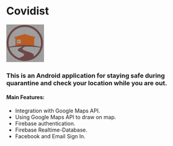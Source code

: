 # Covidist
![alt text](https://github.com/menaov/Covidist/blob/master/covidist.png "Covidist Logo")

### This is an Android application for staying safe during quarantine and check your location while you are out.

#### Main Features:
* Integration with Google Maps API.
* Using Google Maps API to draw on map.
* Firebase authentication.
* Firebase Realtime-Database.
* Facebook and Email Sign In.